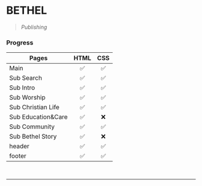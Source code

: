 **BETHEL**
==========
> _Publishing_


### **Progress**

Pages | HTML | CSS
------|------|-----
Main | <center>✅</center> | <center>✅</center>
Sub Search | <center>✅</center> | <center>✅</center>
Sub Intro | <center>✅</center> | <center>✅</center>
Sub Worship | <center>✅</center> | <center>✅</center>
Sub Christian Life | <center>✅</center> | <center>✅</center>
Sub Education&Care | <center>✅</center> | <center>❌</center>
Sub Community | <center>✅</center> | <center>✅</center>
Sub Bethel Story | <center>✅</center> | <center>❌</center>
header | <center>✅</center> | <center>✅</center>
footer | <center>✅</center> | <center>✅</center>

<br>

-------------------------

